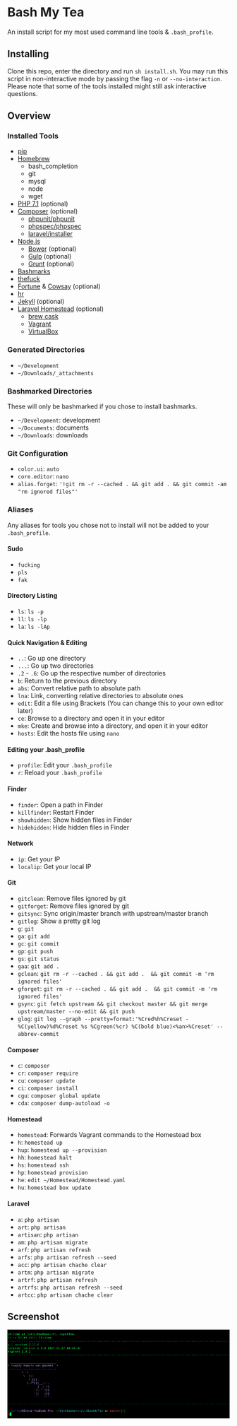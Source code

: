 # Bash My Tea

An install script for my most used command line tools & `.bash_profile`.

## Installing

Clone this repo, enter the directory and run `sh install.sh`. You may run this script in non-interactive mode by passing the flag `-n` or `--no-interaction`.
Please note that some of the tools installed might still ask interactive questions.

## Overview

### Installed Tools

 - [pip](https://pip.pypa.io)
 - [Homebrew](https://brew.sh)
   - bash_completion
   - git
   - mysql
   - node
   - wget
 - [PHP 7.1](http://www.php.net) (optional)
 - [Composer](https://getcomposer.org) (optional)
   - [phpunit/phpunit](https://phpunit.de)
   - [phpspec/phpspec](http://www.phpspec.net)
   - [laravel/installer](https://laravel.com)
 - [Node.js](https://nodejs.org)
   - [Bower](https://bower.io) (optional)
   - [Gulp](http://gulpjs.com) (optional)
   - [Grunt](https://gruntjs.com) (optional)
 - [Bashmarks](https://www.huyng.com/projects/bashmarks)
 - [thefuck](https://github.com/nvbn/thefuck)
 - [Fortune](https://www.wikiwand.com/en/Fortune_(Unix)) & [Cowsay](https://github.com/cupOfTea696/cowsay) (optional)
 - [hr](https://github.com/LuRsT/hr)
 - [Jekyll](https://jekyllrb.com) (optional)
 - [Laravel Homestead](https://laravel.com/docs/homestead) (optional)
   - [brew cask](https://github.com/caskroom/homebrew-cask)
   - [Vagrant](https://www.vagrantup.com)
   - [VirtualBox](https://www.virtualbox.org/)

### Generated Directories

 - `~/Development`
 - `~/Downloads/_attachments`

### Bashmarked Directories

These will only be bashmarked if you chose to install bashmarks.

 - `~/Development`: development
 - `~/Documents`: documents
 - `~/Downloads`: downloads

### Git Configuration

 - `color.ui`: `auto`
 - `core.editor`: `nano`
 - `alias.forget`: `'!git rm -r --cached . && git add . && git commit -am "rm ignored files"'`

### Aliases

Any aliases for tools you chose not to install will not be added to your `.bash_profile`.

#### Sudo

 - `fucking`
 - `pls`
 - `fak`

#### Directory Listing

 - `ls`: `ls -p`
 - `ll`: `ls -lp`
 - `la`: `ls -lAp`

#### Quick Navigation & Editing

 - `..`: Go up one directory
 - `...`: Go up two directories
 - `.2` - `.6`: Go up the respective number of directories
 - `b`: Return to the previous directory
 - `abs`: Convert relative path to absolute path
 - `lna`: Link, converting relative directories to absolute ones
 - `edit`: Edit a file using Brackets (You can change this to your own editor later)
 - `ce`: Browse to a directory and open it in your editor
 - `mke`: Create and browse into a directory, and open it in your editor
 - `hosts`: Edit the hosts file using `nano`

#### Editing your .bash_profile
 - `profile`: Edit your `.bash_profile`
 - `r`: Reload your `.bash_profile`

#### Finder
 - `finder`: Open a path in Finder
 - `killfinder`: Restart Finder
 - `showhidden`: Show hidden files in Finder
 - `hidehidden`: Hide hidden files in Finder

#### Network
 - `ip`: Get your IP
 - `localip`: Get your local IP

#### Git
 - `gitclean`: Remove files ignored by git
 - `gitforget`: Remove files ignored by git
 - `gitsync`: Sync origin/master branch with upstream/master branch
 - `gitlog`: Show a pretty git log
 - `g`: `git`
 - `ga`: `git add`
 - `gc`: `git commit`
 - `gp`: `git push`
 - `gs`: `git status`
 - `gaa`: `git add .`
 - `gclean`: `git rm -r --cached . && git add .  && git commit -m 'rm ignored files'`
 - `gforget`: `git rm -r --cached . && git add .  && git commit -m 'rm ignored files'`
 - `gsync`: `git fetch upstream && git checkout master && git merge upstream/master --no-edit && git push`
 - `glog`: `git log --graph --pretty=format:'%Cred%h%Creset -%C(yellow)%d%Creset %s %Cgreen(%cr) %C(bold blue)<%an>%Creset' --abbrev-commit`

#### Composer
 - `c`: `composer`
 - `cr`: `composer require`
 - `cu`: `composer update`
 - `ci`: `composer install`
 - `cgu`: `composer global update`
 - `cda`: `composer dump-autoload -o`

#### Homestead
 - `homestead`: Forwards Vagrant commands to the Homestead box
 - `h`: `homestead up`
 - `hup`: `homestead up --provision`
 - `hh`: `homestead halt`
 - `hs`: `homestead ssh`
 - `hp`: `homestead provision`
 - `he`: `edit ~/Homestead/Homestead.yaml`
 - `hu`: `homestead box update`

#### Laravel
- `a`: `php artisan`
- `art`: `php artisan`
- `artisan`: `php artisan`
- `am`: `php artisan migrate`
- `arf`: `php artisan refresh`
- `arfs`: `php artisan refresh --seed`
- `acc`: `php artisan chache clear`
- `artm`: `php artisan migrate`
- `artrf`: `php artisan refresh`
- `artrfs`: `php artisan refresh --seed`
- `artcc`: `php artisan chache clear`

## Screenshot

![Screenshot](Screenshot.png)
